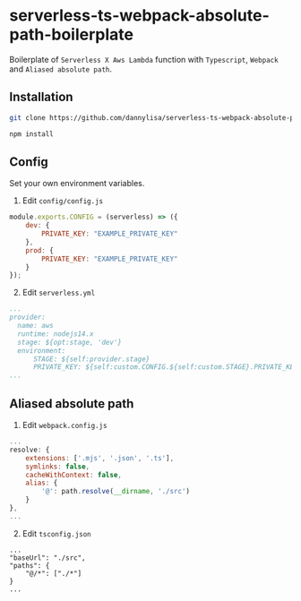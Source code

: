 # serverless-ts-webpack-absolute-path-boilerplate
Boilerplate of `Serverless X Aws Lambda` function with `Typescript`, `Webpack` and `Aliased absolute path`.



## Installation
```bash
git clone https://github.com/dannylisa/serverless-ts-webpack-absolute-path-boilerplate [your_project_name]
```
```bash
npm install
```

## Config
Set your own environment variables.

1. Edit `config/config.js`
```js
module.exports.CONFIG = (serverless) => ({
    dev: {
        PRIVATE_KEY: "EXAMPLE_PRIVATE_KEY"
    },
    prod: {
        PRIVATE_KEY: "EXAMPLE_PRIVATE_KEY"
    }
});
```

2. Edit `serverless.yml`
```yml
...
provider:
  name: aws
  runtime: nodejs14.x
  stage: ${opt:stage, 'dev'}
  environment:
      STAGE: ${self:provider.stage}
      PRIVATE_KEY: ${self:custom.CONFIG.${self:custom.STAGE}.PRIVATE_KEY} 
...
```

## Aliased absolute path
1. Edit `webpack.config.js`
```js
...
resolve: {
    extensions: ['.mjs', '.json', '.ts'],
    symlinks: false,
    cacheWithContext: false,
    alias: {
        '@': path.resolve(__dirname, './src')
    }
},
...
```

2. Edit `tsconfig.json`
```
...
"baseUrl": "./src",
"paths": {
    "@/*": ["./*"]
}
...
```

